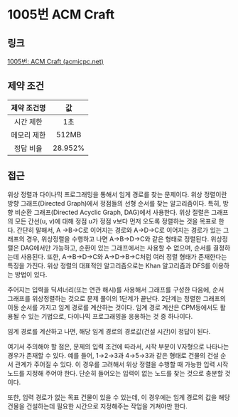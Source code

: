 # 1005번 ACM Craft

## 링크

[1005번: ACM Craft (acmicpc.net)](https://www.acmicpc.net/problem/1005)

## 제약 조건

| 제약 조건명 |   값    |
| :---------: | :-----: |
|  시간 제한  |   1초   |
| 메모리 제한 |  512MB  |
|  정답 비율  | 28.952% |

## 접근

위상 정렬과 다이나믹 프로그래밍을 통해서 임게 경로를 찾는 문제이다. 위상 정렬이란 방향 그래프(Directed Graph)에서 정점들의 선형 순서를 찾는 알고리즘이다. 특히, 방향 비순환 그래프(Directed Acyclic Graph, DAG)에서 사용한다. 위상 절렬은 그래프의 모든 간선(u, v)에 대해 정점 u가 정점 v보다 먼저 오도록 정렬하는 것을 목표로 한다. 간단히 말해서, A →B→C로 이어지는 경로와 A→D→C로 이어지는 경로가 있는 그래프의 경우, 위상정렬을 수행하고 나면 A→B→D→C와 같은 형태로 정렬된다. 위상정렬은 DAG에서만 가능하고, 순환이 있는 그래프에서는 사용할 수 없으며, 순서를 결정하는데 사용된다. 또한, A→B→D→C와 A→D→B→C처럼 여러 정렬 형태가 존재한다는 특징을 가진다. 위상 정렬의 대표적인 알고리즘으로는 Khan 알고리즘과 DFS를 이용하는 방법이 있다.

주어지는 입력을 딕셔너리(또는 연관 해시)를 사용해서 그래프를 구성한 다음에, 순서 그래프를 위상정렬하는 것으로 문제 풀이의 1단계가 끝난다. 2단계는 정렬한 그래프의 이동 순서를 가지고 임계 경로를 계산하는 것이다. 임계 경로 계산은 CPM등에서도 활용될 수 있는 기법으로, 다이나믹 프로그래밍을 응용하는 것 중 하나이다.

임계 경로를 계산하고 나면, 해당 임계 경로의 경로값(건설 시간)이 정답이 된다.

여기서 주의해야 할 점은, 문제의 입력 조건에 따라서, 시작 부분이 V자형으로 나타나는 경우가 존재할 수 있다. 예를 들어, 1→2→3과 4→5→3과 같은 형태로 건물의 건설 순서 관계가 주어질 수 있다. 이 경우를 고려해서 위상 정렬을 수행할 때 가능한 입력 시작 노드를 지정해 주어야 한다. 단순히 들어오는 입력이 없는 노드를 찾는 것으로 충분할 것이다.

또한, 입력 경로가 없는 목표 건물이 있을 수 있는데, 이 경우에는 임계 경로의 값을 해당 건물을 건설하는데 필요한 시간으로 지정해주는 작업을 거쳐야만 한다.